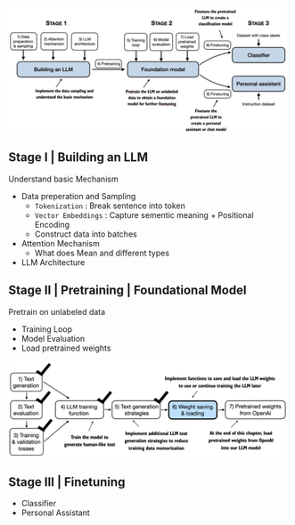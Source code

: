<img src="assets/6. Steps/step.png" width="500" />    

## Stage I | Building an LLM 
Understand basic Mechanism
- Data preperation and Sampling
    - `Tokenization` : Break sentence into token
    - `Vector Embeddings` : Capture sementic meaning + Positional Encoding
    - Construct data into batches
- Attention Mechanism
    - What does Mean and different types
- LLM Architecture

## Stage II | Pretraining | Foundational Model
Pretrain on unlabeled data
- Training Loop
- Model Evaluation
- Load pretrained weights

<img src="assets/6. Steps/stage.png" width="500" />    

## Stage III | Finetuning
- Classifier
- Personal Assistant

